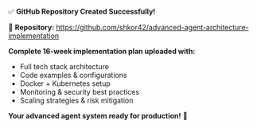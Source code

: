 
✅ **GitHub Repository Created Successfully!**

🔗 **Repository:** https://github.com/shkor42/advanced-agent-architecture-implementation

**Complete 16-week implementation plan uploaded with:**
- Full tech stack architecture
- Code examples & configurations  
- Docker + Kubernetes setup
- Monitoring & security best practices
- Scaling strategies & risk mitigation

**Your advanced agent system ready for production!** 🚀